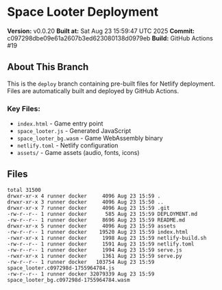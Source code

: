 # Space Looter Deployment

**Version:** v0.0.20
**Built at:** Sat Aug 23 15:59:47 UTC 2025
**Commit:** c097298dbe09e61a2607b3ed623080138d0979eb
**Build:** GitHub Actions #19

## About This Branch

This is the `deploy` branch containing pre-built files for Netlify deployment.
Files are automatically built and deployed by GitHub Actions.

### Key Files:
- `index.html` - Game entry point
- `space_looter.js` - Generated JavaScript
- `space_looter_bg.wasm` - Game WebAssembly binary
- `netlify.toml` - Netlify configuration
- `assets/` - Game assets (audio, fonts, icons)

## Files
```
total 31500
drwxr-xr-x 4 runner docker     4096 Aug 23 15:59 .
drwxr-xr-x 3 runner docker     4096 Aug 23 15:50 ..
drwxr-xr-x 7 runner docker     4096 Aug 23 15:59 .git
-rw-r--r-- 1 runner docker      585 Aug 23 15:59 DEPLOYMENT.md
-rw-r--r-- 1 runner docker     8696 Aug 23 15:59 README.md
drwxr-xr-x 5 runner docker     4096 Aug 23 15:59 assets
-rw-r--r-- 1 runner docker    19520 Aug 23 15:59 index.html
-rwxr-xr-x 1 runner docker     1998 Aug 23 15:59 netlify-build.sh
-rw-r--r-- 1 runner docker     1591 Aug 23 15:59 netlify.toml
-rw-r--r-- 1 runner docker     1994 Aug 23 15:59 serve.js
-rwxr-xr-x 1 runner docker     1361 Aug 23 15:59 serve.py
-rw-r--r-- 1 runner docker   103754 Aug 23 15:59 space_looter.c097298d-1755964784.js
-rw-r--r-- 1 runner docker 32079339 Aug 23 15:59 space_looter_bg.c097298d-1755964784.wasm
```
